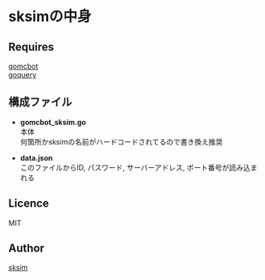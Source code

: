 # **sksimの中身**

## Requires
[gomcbot](https://github.com/Tnze/gomcbot)  
[goquery](https://github.com/PuerkitoBio/goquery)

## 構成ファイル
 - **gomcbot_sksim.go**  
   本体  
   何箇所かsksimの名前がハードコードされてるので書き換え推奨  

 - **data.json**  
   このファイルからID, パスワード, サーバーアドレス, ポート番号が読み込まれる
 
## Licence

MIT

## Author

[sksim](https://github.com/suku1)
